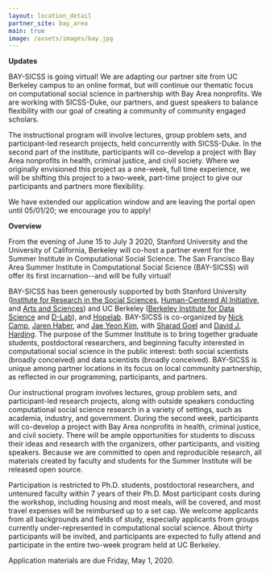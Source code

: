 ```yaml
---
layout: location_detail
partner_site: bay_area
main: true
image: /assets/images/bay.jpg
---
```


**Updates** 

BAY-SICSS is going virtual! We are adapting our partner site from UC Berkeley campus to an online format, but will continue our thematic focus on computational social science in partnership with Bay Area nonprofits. We are working with SICSS-Duke, our partners, and guest speakers to balance flexibility with our goal of creating a community of community engaged scholars. 

The instructional program will involve lectures, group problem sets, and participant-led research projects, held concurrently with SICSS-Duke. In the second part of the institute, participants will co-develop a project with Bay Area nonprofits in health, criminal justice, and civil society. Where we originally envisioned this project as a one-week, full time experience, we will be shifting this project to a two-week, part-time project to give our participants and partners more flexibility.

We have extended our application window and are leaving the portal open until 05/01/20; we encourage you to apply! 


**Overview**

From the evening of June 15 to July 3 2020, Stanford University and the University of California, Berkeley will co-host a partner event for the Summer Institute in Computational Social Science. The San Francisco Bay Area Summer Institute in Computational Social Science (BAY-SICSS) will offer its first incarnation--and will be fully virtual!  

BAY-SICSS has been generously supported by both Stanford University ([Institute for Research in the Social Sciences](https://iriss.stanford.edu/), [Human-Centered AI Initiative](https://hai.stanford.edu/), and [Arts and Sciences](https://exploredegrees.stanford.edu/schoolofhumanitiesandsciences/)) and UC Berkeley ([Berkeley Institute for Data Science](https://bids.berkeley.edu/) and [D-Lab](https://dlab.berkeley.edu/)), and [Hopelab](https://hopelab.org/). BAY-SICSS is co-organized by [Nick Camp](https://ncamp.people.stanford.edu/), [Jaren Haber](https://www.jarenhaber.com/), and [Jae Yeon Kim](https://jaeyk.github.io/), with [Sharad Goel](https://5harad.com/) and [David J. Harding](https://sociology.berkeley.edu/faculty/david-j-harding).
The purpose of the Summer Institute is to bring together graduate students, postdoctoral researchers, and beginning faculty interested in computational social science in the public interest: both social scientists (broadly conceived) and data scientists (broadly conceived). BAY-SICSS is unique among partner locations in its focus on local community partnership, as reflected in our programming, participants, and partners. 

Our instructional program involves lectures, group problem sets, and participant-led research projects, along with outside speakers conducting computational social science research in a variety of settings, such as academia, industry, and government. During the second week, participants will co-develop a project with Bay Area nonprofits in health, criminal justice, and civil society. There will be ample opportunities for students to discuss their ideas and research with the organizers, other participants, and visiting speakers. Because we are committed to open and reproducible research, all materials created by faculty and students for the Summer Institute will be released open source. 

Participation is restricted to Ph.D. students, postdoctoral researchers, and untenured faculty within 7 years of their Ph.D. Most participant costs during the workshop, including housing and most meals, will be covered, and most travel expenses will be reimbursed up to a set cap. We welcome applicants from all backgrounds and fields of study, especially applicants from groups currently under-represented in computational social science. About thirty participants will be invited, and participants are expected to fully attend and participate in the entire two-week program held at UC Berkeley.

Application materials are due Friday, May 1, 2020.
